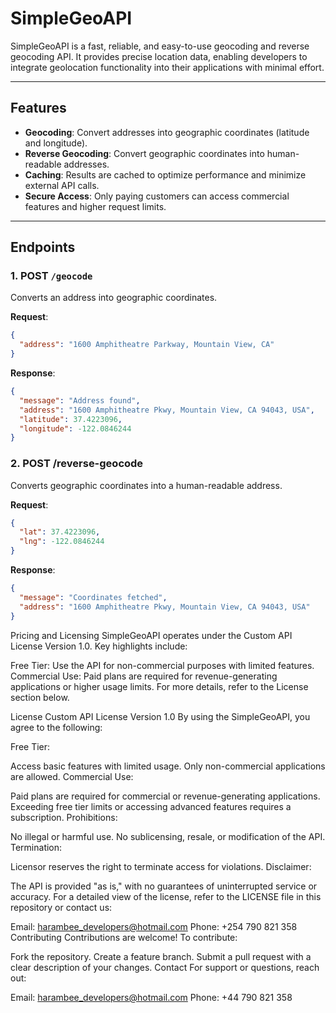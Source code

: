 # SimpleGeoAPI

SimpleGeoAPI is a fast, reliable, and easy-to-use geocoding and reverse geocoding API. It provides precise location data, enabling developers to integrate geolocation functionality into their applications with minimal effort.

---

## Features

- **Geocoding**: Convert addresses into geographic coordinates (latitude and longitude).  
- **Reverse Geocoding**: Convert geographic coordinates into human-readable addresses.  
- **Caching**: Results are cached to optimize performance and minimize external API calls.  
- **Secure Access**: Only paying customers can access commercial features and higher request limits.

---

## Endpoints

### 1. **POST** `/geocode`
Converts an address into geographic coordinates.  

**Request**:  
```json
{
  "address": "1600 Amphitheatre Parkway, Mountain View, CA"
}
```
**Response**:
```json
{
  "message": "Address found",
  "address": "1600 Amphitheatre Pkwy, Mountain View, CA 94043, USA",
  "latitude": 37.4223096,
  "longitude": -122.0846244
}
```
### 2. **POST** /reverse-geocode
Converts geographic coordinates into a human-readable address. 

**Request**:
```json
{
  "lat": 37.4223096,
  "lng": -122.0846244
}
```
**Response**:
```json
{
  "message": "Coordinates fetched",
  "address": "1600 Amphitheatre Pkwy, Mountain View, CA 94043, USA"
}
```

Pricing and Licensing
SimpleGeoAPI operates under the Custom API License Version 1.0. Key highlights include:

Free Tier: Use the API for non-commercial purposes with limited features.
Commercial Use: Paid plans are required for revenue-generating applications or higher usage limits.
For more details, refer to the License section below.

License
Custom API License Version 1.0
By using the SimpleGeoAPI, you agree to the following:

Free Tier:

Access basic features with limited usage.
Only non-commercial applications are allowed.
Commercial Use:

Paid plans are required for commercial or revenue-generating applications.
Exceeding free tier limits or accessing advanced features requires a subscription.
Prohibitions:

No illegal or harmful use.
No sublicensing, resale, or modification of the API.
Termination:

Licensor reserves the right to terminate access for violations.
Disclaimer:

The API is provided "as is," with no guarantees of uninterrupted service or accuracy.
For a detailed view of the license, refer to the LICENSE file in this repository or contact us:

Email: harambee_developers@hotmail.com
Phone: +254 790 821 358
Contributing
Contributions are welcome! To contribute:

Fork the repository.
Create a feature branch.
Submit a pull request with a clear description of your changes.
Contact
For support or questions, reach out:

Email: harambee_developers@hotmail.com
Phone: +44 790 821 358

